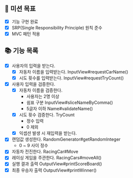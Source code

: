 ## 🧐 미션 목표
+ [x] 기능 구현 완료
+ [x] SRP(Single Responsibility Principle) 원칙 준수
+ [x] MVC 패턴 적용

## 📚 기능 목록
- [x] 사용자의 입력을 받는다.
  - [x] 자동차 이름을 입력받는다. InputView#requestCarName()
  - [x] 시도 횟수를 입력받는다. InputView#requestTryCount()
- [x] 사용자 입력을 검증한다.
  - [x] 자동차 이름을 검증한다.
    - 사용자는 2명 이상
    - 쉼표 구분 InputView#sliceNameByComma()
    - 5글자 이하 Name#validateName()
  - [x] 시도 횟수 검증한다. TryCount
    - 정수 입력
    - 0 제외
  - [x] 익셉션 발생 시 재입력을 받는다.
- [x] 랜덤값 생성한다. RandomGenerator#getRandomInteger
  - 0 ~ 9 사이 정수
- [x] 자동차 전진한다. RacingCar#Move
- [x] 레이싱 게임을 주관한다. RacingCars#moveAll()
- [x] 실행 결과 출력 OutputView#printScoreBoard()
- [x] 최종 우승자 출력 OutputView#printWinner()
